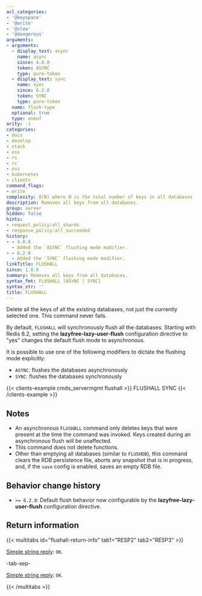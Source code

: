 ```yaml
---
acl_categories:
- '@keyspace'
- '@write'
- '@slow'
- '@dangerous'
arguments:
- arguments:
  - display_text: async
    name: async
    since: 4.0.0
    token: ASYNC
    type: pure-token
  - display_text: sync
    name: sync
    since: 6.2.0
    token: SYNC
    type: pure-token
  name: flush-type
  optional: true
  type: oneof
arity: -1
categories:
- docs
- develop
- stack
- oss
- rs
- rc
- oss
- kubernetes
- clients
command_flags:
- write
complexity: O(N) where N is the total number of keys in all databases
description: Removes all keys from all databases.
group: server
hidden: false
hints:
- request_policy:all_shards
- response_policy:all_succeeded
history:
- - 4.0.0
  - Added the `ASYNC` flushing mode modifier.
- - 6.2.0
  - Added the `SYNC` flushing mode modifier.
linkTitle: FLUSHALL
since: 1.0.0
summary: Removes all keys from all databases.
syntax_fmt: FLUSHALL [ASYNC | SYNC]
syntax_str: ''
title: FLUSHALL
---
```

Delete all the keys of all the existing databases, not just the currently selected one.
This command never fails.

By default, `FLUSHALL` will synchronously flush all the databases.
Starting with Redis 6.2, setting the **lazyfree-lazy-user-flush** configuration directive to "yes" changes the default flush mode to asynchronous.

It is possible to use one of the following modifiers to dictate the flushing mode explicitly:

* `ASYNC`: flushes the databases asynchronously
* `SYNC`: flushes the databases synchronously

{{< clients-example cmds_servermgmt flushall >}}
FLUSHALL SYNC
{{< /clients-example >}}

## Notes

* An asynchronous `FLUSHALL` command only deletes keys that were present at the time the command was invoked. Keys created during an asynchronous flush will be unaffected.
* This command does not delete functions.
* Other than emptying all databases (similar to `FLUSHDB`), this command clears the RDB persistence file, aborts any snapshot that is in progress, and, if the `save` config is enabled, saves an empty RDB file.

## Behavior change history

*   `>= 6.2.0`: Default flush behavior now configurable by the **lazyfree-lazy-user-flush** configuration directive.

## Return information

{{< multitabs id="flushall-return-info" 
    tab1="RESP2" 
    tab2="RESP3" >}}

[Simple string reply](../../develop/reference/protocol-spec#simple-strings): `OK`.

-tab-sep-

[Simple string reply](../../develop/reference/protocol-spec#simple-strings): `OK`.

{{< /multitabs >}}

